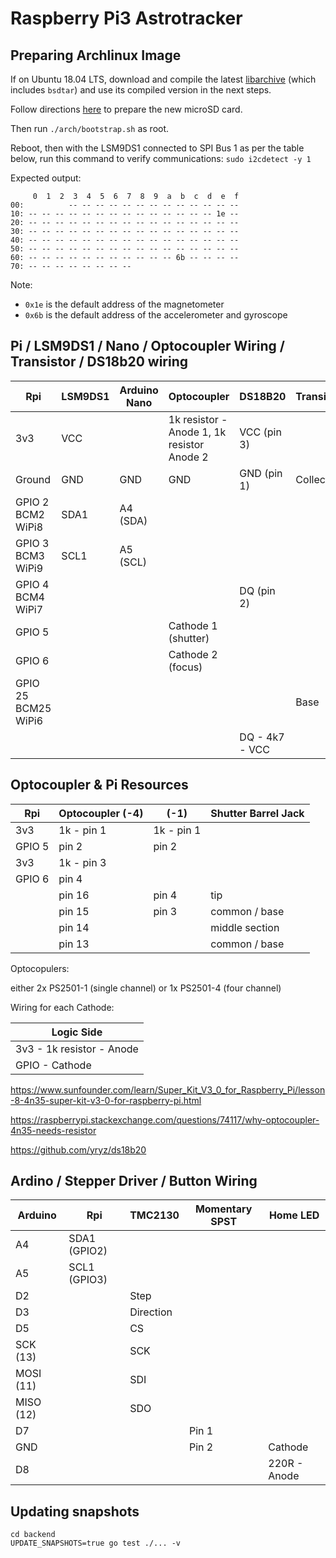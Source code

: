# Raspberry Pi3 Astrotracker

## Preparing Archlinux Image

If on Ubuntu 18.04 LTS, download and compile the latest [libarchive](https://www.libarchive.de/) (which includes `bsdtar`) and use its compiled version in the next steps.

Follow directions [here](https://archlinuxarm.org/platforms/armv8/broadcom/raspberry-pi-3#installation) to prepare the new microSD card.

Then run `./arch/bootstrap.sh` as root.

Reboot, then with the LSM9DS1 connected to SPI Bus 1 as per the table below, run this command to verify communications: `sudo i2cdetect -y 1`

Expected output:

```
     0  1  2  3  4  5  6  7  8  9  a  b  c  d  e  f
00:          -- -- -- -- -- -- -- -- -- -- -- -- --
10: -- -- -- -- -- -- -- -- -- -- -- -- -- -- 1e --
20: -- -- -- -- -- -- -- -- -- -- -- -- -- -- -- --
30: -- -- -- -- -- -- -- -- -- -- -- -- -- -- -- --
40: -- -- -- -- -- -- -- -- -- -- -- -- -- -- -- --
50: -- -- -- -- -- -- -- -- -- -- -- -- -- -- -- --
60: -- -- -- -- -- -- -- -- -- -- -- 6b -- -- -- --
70: -- -- -- -- -- -- -- --
```

Note:

- `0x1e` is the default address of the magnetometer
- `0x6b` is the default address of the accelerometer and gyroscope

## Pi / LSM9DS1 / Nano / Optocoupler Wiring / Transistor / DS18b20 wiring

| Rpi                         | LSM9DS1 | Arduino Nano | Optocoupler                                | DS18B20        | Transistor |
| --------------------------- | ------- | ------------ | ------------------------------------------ | -------------- | ---------- |
| 3v3                         | VCC     |              | 1k resistor - Anode 1, 1k resistor Anode 2 | VCC (pin 3)    |            |
| Ground                      | GND     | GND          | GND                                        | GND (pin 1)    | Collector  |
| GPIO 2<br/>BCM2<br/>WiPi8   | SDA1    | A4 (SDA)     |                                            |                |            |
| GPIO 3<br/>BCM3<br/>WiPi9   | SCL1    | A5 (SCL)     |                                            |                |            |
| GPIO 4<br/>BCM4<br/>WiPi7   |         |              |                                            | DQ (pin 2)     |            |
| GPIO 5                      |         |              | Cathode 1 (shutter)                        |                |            |
| GPIO 6                      |         |              | Cathode 2 (focus)                          |                |            |
| GPIO 25<br/>BCM25<br/>WiPi6 |         |              |                                            |                | Base       |
|                             |         |              |                                            | DQ - 4k7 - VCC |            |

## Optocoupler & Pi Resources

| Rpi    | Optocoupler (-4) | (-1)       | Shutter Barrel Jack |
| ------ | ---------------- | ---------- | ------------------- |
| 3v3    | 1k - pin 1       | 1k - pin 1 |                     |
| GPIO 5 | pin 2            | pin 2      |                     |
| 3v3    | 1k - pin 3       |            |                     |
| GPIO 6 | pin 4            |            |                     |
|        | pin 16           | pin 4      | tip                 |
|        | pin 15           | pin 3      | common / base       |
|        | pin 14           |            | middle section      |
|        | pin 13           |            | common / base       |

Optocopulers:

either 2x PS2501-1 (single channel)
or 1x PS2501-4 (four channel)

Wiring for each Cathode:

| Logic Side                |
| ------------------------- |
| 3v3 - 1k resistor - Anode |
| GPIO - Cathode            |

https://www.sunfounder.com/learn/Super_Kit_V3_0_for_Raspberry_Pi/lesson-8-4n35-super-kit-v3-0-for-raspberry-pi.html

https://raspberrypi.stackexchange.com/questions/74117/why-optocoupler-4n35-needs-resistor

https://github.com/yryz/ds18b20

## Ardino / Stepper Driver / Button Wiring

| Arduino   | Rpi          | TMC2130   | Momentary SPST | Home LED     |
| --------- | ------------ | --------- | -------------- | ------------ |
| A4        | SDA1 (GPIO2) |           |                |              |
| A5        | SCL1 (GPIO3) |           |                |              |
| D2        |              | Step      |                |              |
| D3        |              | Direction |                |              |
| D5        |              | CS        |                |              |
| SCK (13)  |              | SCK       |                |              |
| MOSI (11) |              | SDI       |                |              |
| MISO (12) |              | SDO       |                |              |
| D7        |              |           | Pin 1          |              |
| GND       |              |           | Pin 2          | Cathode      |
| D8        |              |           |                | 220R - Anode |

## Updating snapshots

```
cd backend
UPDATE_SNAPSHOTS=true go test ./... -v
```
